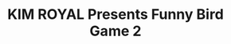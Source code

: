 ---
layout: project
title: "KIM ROYAL Presents Funny Bird Game 2"
blurb: Game Boy Advance homebrew title programmed with devkitPro / libtonc.
year: 2020

id: funnybirdgame
category: games
tags: games homebrew gba browser
type: gba

links:
    - text: "itch.io"
      link: "https://kimeraroyal.itch.io/funny-bird-game-2"
---